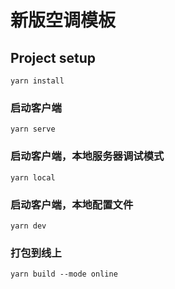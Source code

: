 # 新版空调模板

## Project setup
```
yarn install
```

### 启动客户端
```
yarn serve
```

### 启动客户端，本地服务器调试模式
```
yarn local
```

### 启动客户端，本地配置文件
```
yarn dev
```

### 打包到线上
```
yarn build --mode online
```
